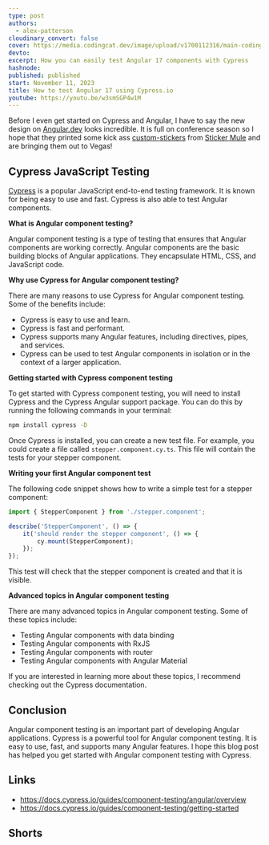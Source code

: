 ```yaml
---
type: post
authors:
  - alex-patterson
cloudinary_convert: false
cover: https://media.codingcat.dev/image/upload/v1700112316/main-codingcatdev-photo/cypress-angular-testing.png
devto:
excerpt: How you can easily test Angular 17 components with Cypress
hashnode:
published: published
start: November 11, 2023
title: How to test Angular 17 using Cypress.io
youtube: https://youtu.be/w3smSGP4w1M
---
```


<script lang="ts">
	import YouTube from '$lib/components/content/YouTube.svelte'
	import Shorts from '$lib/components/content/Shorts.svelte'
</script>

<Shorts />

Before I even get started on Cypress and Angular, I have to say the new design on [Angular.dev](https://angular.dev) looks incredible. It is full on conference season so I hope that they printed some kick ass [custom-stickers](https://www.stickermule.com/custom-stickers) from [Sticker Mule](https://www.stickermule.com/) and are bringing them out to Vegas!

## Cypress JavaScript Testing

[Cypress](https://www.cypress.io/) is a popular JavaScript end-to-end testing framework. It is known for being easy to use and fast. Cypress is also able to test Angular components.

**What is Angular component testing?**

Angular component testing is a type of testing that ensures that Angular components are working correctly. Angular components are the basic building blocks of Angular applications. They encapsulate HTML, CSS, and JavaScript code.

**Why use Cypress for Angular component testing?**

There are many reasons to use Cypress for Angular component testing. Some of the benefits include:

- Cypress is easy to use and learn.
- Cypress is fast and performant.
- Cypress supports many Angular features, including directives, pipes, and services.
- Cypress can be used to test Angular components in isolation or in the context of a larger application.

**Getting started with Cypress component testing**

To get started with Cypress component testing, you will need to install Cypress and the Cypress Angular support package. You can do this by running the following commands in your terminal:

```sh
npm install cypress -D
```

Once Cypress is installed, you can create a new test file. For example, you could create a file called `stepper.component.cy.ts`. This file will contain the tests for your stepper component.

**Writing your first Angular component test**

The following code snippet shows how to write a simple test for a stepper component:

```ts
import { StepperComponent } from './stepper.component';

describe('StepperComponent', () => {
	it('should render the stepper component', () => {
		cy.mount(StepperComponent);
	});
});
```

This test will check that the stepper component is created and that it is visible.

**Advanced topics in Angular component testing**

There are many advanced topics in Angular component testing. Some of these topics include:

- Testing Angular components with data binding
- Testing Angular components with RxJS
- Testing Angular components with router
- Testing Angular components with Angular Material

If you are interested in learning more about these topics, I recommend checking out the Cypress documentation.

## Conclusion

Angular component testing is an important part of developing Angular applications. Cypress is a powerful tool for Angular component testing. It is easy to use, fast, and supports many Angular features. I hope this blog post has helped you get started with Angular component testing with Cypress.

## Links

- https://docs.cypress.io/guides/component-testing/angular/overview
- https://docs.cypress.io/guides/component-testing/getting-started

## Shorts

<YouTube src="https://youtube.com/shorts/jum4EQkvr2E" title="Beat the Winter Blues and Boost Your Productivity with Simple Changes" />
<YouTube src="https://youtube.com/shorts/oUz4Dg6bfCM" title="Injury Forces Me to Give Up Working Out My Mental Struggle" />
<YouTube src="https://youtube.com/shorts/OnXj8czngfM" title="Mastering my Fitness Routine A WellStructured Gym Week" />
<YouTube src="https://youtube.com/shorts/vgeDC6VOhOE" title="Revolutionizing Time Zones A World United by a Single Time" />
<YouTube src="https://youtube.com/shorts/i4ekWDkOmt4" title="Unbelievable Opportunity Google Sends Me to Singapore for Creators Conference" />
<YouTube src="https://youtube.com/shorts/yiVoxYL69rI" title="The versatility of Angular Testing maintenance and love for the framework" />
<YouTube src="https://youtube.com/shorts/x968CKBoKbY" title="Unleashing Angular The Exciting Update Revealing its Natural Learning Curve" />
<YouTube src="https://youtube.com/shorts/ZiDT55SOk2c" title="Unlock Your Days Potential Conquer Challenges First for Maximum Success" />
<YouTube src="https://youtube.com/shorts/z5wS0YNtwsI" title="Unleashing the Power of Angular Exploring Exciting New Changes" />
<YouTube src="https://youtube.com/shorts/MADkeUFuXhE" title="Angular's Scully The Missing Link for Angular Web Development?" />
